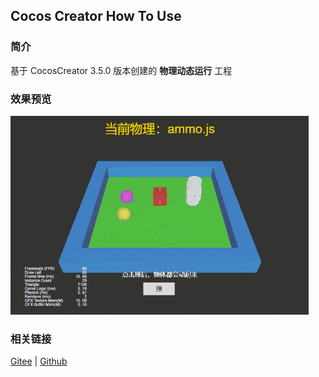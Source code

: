## Cocos Creator How To Use

### 简介

基于 CocosCreator 3.5.0 版本创建的 **物理动态运行** 工程

### 效果预览
![image](../../../gif/202203/2022030430.gif)

### 相关链接
[Gitee](https://gitee.com/mirrors_cocos-creator/example-3d/blob/master/physics-3d/assets/cases/scenes) | [Github](https://github.com/cocos-creator/example-3d/blob/master/physics-3d/assets/cases/scenes)